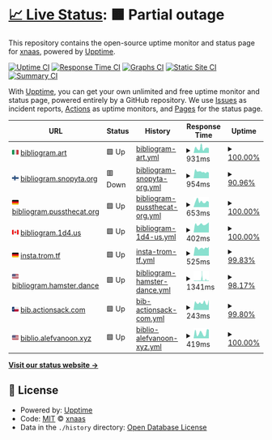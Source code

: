# [📈 Live Status](https://xnaas.github.io/bibliogram-instances): <!--live status--> **🟧 Partial outage**

This repository contains the open-source uptime monitor and status page for [xnaas](https://xnaas.info/), powered by [Upptime](https://github.com/upptime/upptime).

[![Uptime CI](https://github.com/xnaas/bibliogram-instances/workflows/Uptime%20CI/badge.svg)](https://github.com/xnaas/bibliogram-instances/actions?query=workflow%3A%22Uptime+CI%22)
[![Response Time CI](https://github.com/xnaas/bibliogram-instances/workflows/Response%20Time%20CI/badge.svg)](https://github.com/xnaas/bibliogram-instances/actions?query=workflow%3A%22Response+Time+CI%22)
[![Graphs CI](https://github.com/xnaas/bibliogram-instances/workflows/Graphs%20CI/badge.svg)](https://github.com/xnaas/bibliogram-instances/actions?query=workflow%3A%22Graphs+CI%22)
[![Static Site CI](https://github.com/xnaas/bibliogram-instances/workflows/Static%20Site%20CI/badge.svg)](https://github.com/xnaas/bibliogram-instances/actions?query=workflow%3A%22Static+Site+CI%22)
[![Summary CI](https://github.com/xnaas/bibliogram-instances/workflows/Summary%20CI/badge.svg)](https://github.com/xnaas/bibliogram-instances/actions?query=workflow%3A%22Summary+CI%22)

With [Upptime](https://upptime.js.org), you can get your own unlimited and free uptime monitor and status page, powered entirely by a GitHub repository. We use [Issues](https://github.com/xnaas/bibliogram-instances/issues) as incident reports, [Actions](https://github.com/xnaas/bibliogram-instances/actions) as uptime monitors, and [Pages](https://xnaas.github.io/bibliogram-instances) for the status page.

<!--start: status pages-->
<!-- This summary is generated by Upptime (https://github.com/upptime/upptime) -->
<!-- Do not edit this manually, your changes will be overwritten -->
<!-- prettier-ignore -->
| URL | Status | History | Response Time | Uptime |
| --- | ------ | ------- | ------------- | ------ |
| <img alt="" src="https://raw.githubusercontent.com/kreativekorp/vexillo/master/artwork/vexillo/pvb160/it.png" height="13"> [bibliogram.art](https://bibliogram.art) | 🟩 Up | [bibliogram-art.yml](https://github.com/xnaas/bibliogram-instances/commits/HEAD/history/bibliogram-art.yml) | <details><summary><img alt="Response time graph" src="./graphs/bibliogram-art/response-time-week.png" height="20"> 931ms</summary><br><a href="https://xnaas.github.io/bibliogram-instances/history/bibliogram-art"><img alt="Response time 931" src="https://img.shields.io/endpoint?url=https%3A%2F%2Fraw.githubusercontent.com%2Fxnaas%2Fbibliogram-instances%2FHEAD%2Fapi%2Fbibliogram-art%2Fresponse-time.json"></a><br><a href="https://xnaas.github.io/bibliogram-instances/history/bibliogram-art"><img alt="24-hour response time 905" src="https://img.shields.io/endpoint?url=https%3A%2F%2Fraw.githubusercontent.com%2Fxnaas%2Fbibliogram-instances%2FHEAD%2Fapi%2Fbibliogram-art%2Fresponse-time-day.json"></a><br><a href="https://xnaas.github.io/bibliogram-instances/history/bibliogram-art"><img alt="7-day response time 931" src="https://img.shields.io/endpoint?url=https%3A%2F%2Fraw.githubusercontent.com%2Fxnaas%2Fbibliogram-instances%2FHEAD%2Fapi%2Fbibliogram-art%2Fresponse-time-week.json"></a><br><a href="https://xnaas.github.io/bibliogram-instances/history/bibliogram-art"><img alt="30-day response time 931" src="https://img.shields.io/endpoint?url=https%3A%2F%2Fraw.githubusercontent.com%2Fxnaas%2Fbibliogram-instances%2FHEAD%2Fapi%2Fbibliogram-art%2Fresponse-time-month.json"></a><br><a href="https://xnaas.github.io/bibliogram-instances/history/bibliogram-art"><img alt="1-year response time 931" src="https://img.shields.io/endpoint?url=https%3A%2F%2Fraw.githubusercontent.com%2Fxnaas%2Fbibliogram-instances%2FHEAD%2Fapi%2Fbibliogram-art%2Fresponse-time-year.json"></a></details> | <details><summary><a href="https://xnaas.github.io/bibliogram-instances/history/bibliogram-art">100.00%</a></summary><a href="https://xnaas.github.io/bibliogram-instances/history/bibliogram-art"><img alt="All-time uptime 100.00%" src="https://img.shields.io/endpoint?url=https%3A%2F%2Fraw.githubusercontent.com%2Fxnaas%2Fbibliogram-instances%2FHEAD%2Fapi%2Fbibliogram-art%2Fuptime.json"></a><br><a href="https://xnaas.github.io/bibliogram-instances/history/bibliogram-art"><img alt="24-hour uptime 100.00%" src="https://img.shields.io/endpoint?url=https%3A%2F%2Fraw.githubusercontent.com%2Fxnaas%2Fbibliogram-instances%2FHEAD%2Fapi%2Fbibliogram-art%2Fuptime-day.json"></a><br><a href="https://xnaas.github.io/bibliogram-instances/history/bibliogram-art"><img alt="7-day uptime 100.00%" src="https://img.shields.io/endpoint?url=https%3A%2F%2Fraw.githubusercontent.com%2Fxnaas%2Fbibliogram-instances%2FHEAD%2Fapi%2Fbibliogram-art%2Fuptime-week.json"></a><br><a href="https://xnaas.github.io/bibliogram-instances/history/bibliogram-art"><img alt="30-day uptime 100.00%" src="https://img.shields.io/endpoint?url=https%3A%2F%2Fraw.githubusercontent.com%2Fxnaas%2Fbibliogram-instances%2FHEAD%2Fapi%2Fbibliogram-art%2Fuptime-month.json"></a><br><a href="https://xnaas.github.io/bibliogram-instances/history/bibliogram-art"><img alt="1-year uptime 100.00%" src="https://img.shields.io/endpoint?url=https%3A%2F%2Fraw.githubusercontent.com%2Fxnaas%2Fbibliogram-instances%2FHEAD%2Fapi%2Fbibliogram-art%2Fuptime-year.json"></a></details>
| <img alt="" src="https://raw.githubusercontent.com/kreativekorp/vexillo/master/artwork/vexillo/pvb160/fi.png" height="13"> [bibliogram.snopyta.org](https://bibliogram.snopyta.org) | 🟥 Down | [bibliogram-snopyta-org.yml](https://github.com/xnaas/bibliogram-instances/commits/HEAD/history/bibliogram-snopyta-org.yml) | <details><summary><img alt="Response time graph" src="./graphs/bibliogram-snopyta-org/response-time-week.png" height="20"> 954ms</summary><br><a href="https://xnaas.github.io/bibliogram-instances/history/bibliogram-snopyta-org"><img alt="Response time 954" src="https://img.shields.io/endpoint?url=https%3A%2F%2Fraw.githubusercontent.com%2Fxnaas%2Fbibliogram-instances%2FHEAD%2Fapi%2Fbibliogram-snopyta-org%2Fresponse-time.json"></a><br><a href="https://xnaas.github.io/bibliogram-instances/history/bibliogram-snopyta-org"><img alt="24-hour response time 651" src="https://img.shields.io/endpoint?url=https%3A%2F%2Fraw.githubusercontent.com%2Fxnaas%2Fbibliogram-instances%2FHEAD%2Fapi%2Fbibliogram-snopyta-org%2Fresponse-time-day.json"></a><br><a href="https://xnaas.github.io/bibliogram-instances/history/bibliogram-snopyta-org"><img alt="7-day response time 954" src="https://img.shields.io/endpoint?url=https%3A%2F%2Fraw.githubusercontent.com%2Fxnaas%2Fbibliogram-instances%2FHEAD%2Fapi%2Fbibliogram-snopyta-org%2Fresponse-time-week.json"></a><br><a href="https://xnaas.github.io/bibliogram-instances/history/bibliogram-snopyta-org"><img alt="30-day response time 954" src="https://img.shields.io/endpoint?url=https%3A%2F%2Fraw.githubusercontent.com%2Fxnaas%2Fbibliogram-instances%2FHEAD%2Fapi%2Fbibliogram-snopyta-org%2Fresponse-time-month.json"></a><br><a href="https://xnaas.github.io/bibliogram-instances/history/bibliogram-snopyta-org"><img alt="1-year response time 954" src="https://img.shields.io/endpoint?url=https%3A%2F%2Fraw.githubusercontent.com%2Fxnaas%2Fbibliogram-instances%2FHEAD%2Fapi%2Fbibliogram-snopyta-org%2Fresponse-time-year.json"></a></details> | <details><summary><a href="https://xnaas.github.io/bibliogram-instances/history/bibliogram-snopyta-org">90.96%</a></summary><a href="https://xnaas.github.io/bibliogram-instances/history/bibliogram-snopyta-org"><img alt="All-time uptime 90.96%" src="https://img.shields.io/endpoint?url=https%3A%2F%2Fraw.githubusercontent.com%2Fxnaas%2Fbibliogram-instances%2FHEAD%2Fapi%2Fbibliogram-snopyta-org%2Fuptime.json"></a><br><a href="https://xnaas.github.io/bibliogram-instances/history/bibliogram-snopyta-org"><img alt="24-hour uptime 99.99%" src="https://img.shields.io/endpoint?url=https%3A%2F%2Fraw.githubusercontent.com%2Fxnaas%2Fbibliogram-instances%2FHEAD%2Fapi%2Fbibliogram-snopyta-org%2Fuptime-day.json"></a><br><a href="https://xnaas.github.io/bibliogram-instances/history/bibliogram-snopyta-org"><img alt="7-day uptime 90.96%" src="https://img.shields.io/endpoint?url=https%3A%2F%2Fraw.githubusercontent.com%2Fxnaas%2Fbibliogram-instances%2FHEAD%2Fapi%2Fbibliogram-snopyta-org%2Fuptime-week.json"></a><br><a href="https://xnaas.github.io/bibliogram-instances/history/bibliogram-snopyta-org"><img alt="30-day uptime 90.96%" src="https://img.shields.io/endpoint?url=https%3A%2F%2Fraw.githubusercontent.com%2Fxnaas%2Fbibliogram-instances%2FHEAD%2Fapi%2Fbibliogram-snopyta-org%2Fuptime-month.json"></a><br><a href="https://xnaas.github.io/bibliogram-instances/history/bibliogram-snopyta-org"><img alt="1-year uptime 90.96%" src="https://img.shields.io/endpoint?url=https%3A%2F%2Fraw.githubusercontent.com%2Fxnaas%2Fbibliogram-instances%2FHEAD%2Fapi%2Fbibliogram-snopyta-org%2Fuptime-year.json"></a></details>
| <img alt="" src="https://raw.githubusercontent.com/kreativekorp/vexillo/master/artwork/vexillo/pvb160/de.png" height="13"> [bibliogram.pussthecat.org](https://bibliogram.pussthecat.org) | 🟩 Up | [bibliogram-pussthecat-org.yml](https://github.com/xnaas/bibliogram-instances/commits/HEAD/history/bibliogram-pussthecat-org.yml) | <details><summary><img alt="Response time graph" src="./graphs/bibliogram-pussthecat-org/response-time-week.png" height="20"> 653ms</summary><br><a href="https://xnaas.github.io/bibliogram-instances/history/bibliogram-pussthecat-org"><img alt="Response time 653" src="https://img.shields.io/endpoint?url=https%3A%2F%2Fraw.githubusercontent.com%2Fxnaas%2Fbibliogram-instances%2FHEAD%2Fapi%2Fbibliogram-pussthecat-org%2Fresponse-time.json"></a><br><a href="https://xnaas.github.io/bibliogram-instances/history/bibliogram-pussthecat-org"><img alt="24-hour response time 596" src="https://img.shields.io/endpoint?url=https%3A%2F%2Fraw.githubusercontent.com%2Fxnaas%2Fbibliogram-instances%2FHEAD%2Fapi%2Fbibliogram-pussthecat-org%2Fresponse-time-day.json"></a><br><a href="https://xnaas.github.io/bibliogram-instances/history/bibliogram-pussthecat-org"><img alt="7-day response time 653" src="https://img.shields.io/endpoint?url=https%3A%2F%2Fraw.githubusercontent.com%2Fxnaas%2Fbibliogram-instances%2FHEAD%2Fapi%2Fbibliogram-pussthecat-org%2Fresponse-time-week.json"></a><br><a href="https://xnaas.github.io/bibliogram-instances/history/bibliogram-pussthecat-org"><img alt="30-day response time 653" src="https://img.shields.io/endpoint?url=https%3A%2F%2Fraw.githubusercontent.com%2Fxnaas%2Fbibliogram-instances%2FHEAD%2Fapi%2Fbibliogram-pussthecat-org%2Fresponse-time-month.json"></a><br><a href="https://xnaas.github.io/bibliogram-instances/history/bibliogram-pussthecat-org"><img alt="1-year response time 653" src="https://img.shields.io/endpoint?url=https%3A%2F%2Fraw.githubusercontent.com%2Fxnaas%2Fbibliogram-instances%2FHEAD%2Fapi%2Fbibliogram-pussthecat-org%2Fresponse-time-year.json"></a></details> | <details><summary><a href="https://xnaas.github.io/bibliogram-instances/history/bibliogram-pussthecat-org">100.00%</a></summary><a href="https://xnaas.github.io/bibliogram-instances/history/bibliogram-pussthecat-org"><img alt="All-time uptime 100.00%" src="https://img.shields.io/endpoint?url=https%3A%2F%2Fraw.githubusercontent.com%2Fxnaas%2Fbibliogram-instances%2FHEAD%2Fapi%2Fbibliogram-pussthecat-org%2Fuptime.json"></a><br><a href="https://xnaas.github.io/bibliogram-instances/history/bibliogram-pussthecat-org"><img alt="24-hour uptime 100.00%" src="https://img.shields.io/endpoint?url=https%3A%2F%2Fraw.githubusercontent.com%2Fxnaas%2Fbibliogram-instances%2FHEAD%2Fapi%2Fbibliogram-pussthecat-org%2Fuptime-day.json"></a><br><a href="https://xnaas.github.io/bibliogram-instances/history/bibliogram-pussthecat-org"><img alt="7-day uptime 100.00%" src="https://img.shields.io/endpoint?url=https%3A%2F%2Fraw.githubusercontent.com%2Fxnaas%2Fbibliogram-instances%2FHEAD%2Fapi%2Fbibliogram-pussthecat-org%2Fuptime-week.json"></a><br><a href="https://xnaas.github.io/bibliogram-instances/history/bibliogram-pussthecat-org"><img alt="30-day uptime 100.00%" src="https://img.shields.io/endpoint?url=https%3A%2F%2Fraw.githubusercontent.com%2Fxnaas%2Fbibliogram-instances%2FHEAD%2Fapi%2Fbibliogram-pussthecat-org%2Fuptime-month.json"></a><br><a href="https://xnaas.github.io/bibliogram-instances/history/bibliogram-pussthecat-org"><img alt="1-year uptime 100.00%" src="https://img.shields.io/endpoint?url=https%3A%2F%2Fraw.githubusercontent.com%2Fxnaas%2Fbibliogram-instances%2FHEAD%2Fapi%2Fbibliogram-pussthecat-org%2Fuptime-year.json"></a></details>
| <img alt="" src="https://raw.githubusercontent.com/kreativekorp/vexillo/master/artwork/vexillo/pvb160/ca.png" height="13"> [bibliogram.1d4.us](https://bibliogram.1d4.us) | 🟩 Up | [bibliogram-1d4-us.yml](https://github.com/xnaas/bibliogram-instances/commits/HEAD/history/bibliogram-1d4-us.yml) | <details><summary><img alt="Response time graph" src="./graphs/bibliogram-1d4-us/response-time-week.png" height="20"> 402ms</summary><br><a href="https://xnaas.github.io/bibliogram-instances/history/bibliogram-1d4-us"><img alt="Response time 402" src="https://img.shields.io/endpoint?url=https%3A%2F%2Fraw.githubusercontent.com%2Fxnaas%2Fbibliogram-instances%2FHEAD%2Fapi%2Fbibliogram-1d4-us%2Fresponse-time.json"></a><br><a href="https://xnaas.github.io/bibliogram-instances/history/bibliogram-1d4-us"><img alt="24-hour response time 493" src="https://img.shields.io/endpoint?url=https%3A%2F%2Fraw.githubusercontent.com%2Fxnaas%2Fbibliogram-instances%2FHEAD%2Fapi%2Fbibliogram-1d4-us%2Fresponse-time-day.json"></a><br><a href="https://xnaas.github.io/bibliogram-instances/history/bibliogram-1d4-us"><img alt="7-day response time 402" src="https://img.shields.io/endpoint?url=https%3A%2F%2Fraw.githubusercontent.com%2Fxnaas%2Fbibliogram-instances%2FHEAD%2Fapi%2Fbibliogram-1d4-us%2Fresponse-time-week.json"></a><br><a href="https://xnaas.github.io/bibliogram-instances/history/bibliogram-1d4-us"><img alt="30-day response time 402" src="https://img.shields.io/endpoint?url=https%3A%2F%2Fraw.githubusercontent.com%2Fxnaas%2Fbibliogram-instances%2FHEAD%2Fapi%2Fbibliogram-1d4-us%2Fresponse-time-month.json"></a><br><a href="https://xnaas.github.io/bibliogram-instances/history/bibliogram-1d4-us"><img alt="1-year response time 402" src="https://img.shields.io/endpoint?url=https%3A%2F%2Fraw.githubusercontent.com%2Fxnaas%2Fbibliogram-instances%2FHEAD%2Fapi%2Fbibliogram-1d4-us%2Fresponse-time-year.json"></a></details> | <details><summary><a href="https://xnaas.github.io/bibliogram-instances/history/bibliogram-1d4-us">100.00%</a></summary><a href="https://xnaas.github.io/bibliogram-instances/history/bibliogram-1d4-us"><img alt="All-time uptime 100.00%" src="https://img.shields.io/endpoint?url=https%3A%2F%2Fraw.githubusercontent.com%2Fxnaas%2Fbibliogram-instances%2FHEAD%2Fapi%2Fbibliogram-1d4-us%2Fuptime.json"></a><br><a href="https://xnaas.github.io/bibliogram-instances/history/bibliogram-1d4-us"><img alt="24-hour uptime 100.00%" src="https://img.shields.io/endpoint?url=https%3A%2F%2Fraw.githubusercontent.com%2Fxnaas%2Fbibliogram-instances%2FHEAD%2Fapi%2Fbibliogram-1d4-us%2Fuptime-day.json"></a><br><a href="https://xnaas.github.io/bibliogram-instances/history/bibliogram-1d4-us"><img alt="7-day uptime 100.00%" src="https://img.shields.io/endpoint?url=https%3A%2F%2Fraw.githubusercontent.com%2Fxnaas%2Fbibliogram-instances%2FHEAD%2Fapi%2Fbibliogram-1d4-us%2Fuptime-week.json"></a><br><a href="https://xnaas.github.io/bibliogram-instances/history/bibliogram-1d4-us"><img alt="30-day uptime 100.00%" src="https://img.shields.io/endpoint?url=https%3A%2F%2Fraw.githubusercontent.com%2Fxnaas%2Fbibliogram-instances%2FHEAD%2Fapi%2Fbibliogram-1d4-us%2Fuptime-month.json"></a><br><a href="https://xnaas.github.io/bibliogram-instances/history/bibliogram-1d4-us"><img alt="1-year uptime 100.00%" src="https://img.shields.io/endpoint?url=https%3A%2F%2Fraw.githubusercontent.com%2Fxnaas%2Fbibliogram-instances%2FHEAD%2Fapi%2Fbibliogram-1d4-us%2Fuptime-year.json"></a></details>
| <img alt="" src="https://raw.githubusercontent.com/kreativekorp/vexillo/master/artwork/vexillo/pvb160/de.png" height="13"> [insta.trom.tf](https://insta.trom.tf) | 🟩 Up | [insta-trom-tf.yml](https://github.com/xnaas/bibliogram-instances/commits/HEAD/history/insta-trom-tf.yml) | <details><summary><img alt="Response time graph" src="./graphs/insta-trom-tf/response-time-week.png" height="20"> 525ms</summary><br><a href="https://xnaas.github.io/bibliogram-instances/history/insta-trom-tf"><img alt="Response time 525" src="https://img.shields.io/endpoint?url=https%3A%2F%2Fraw.githubusercontent.com%2Fxnaas%2Fbibliogram-instances%2FHEAD%2Fapi%2Finsta-trom-tf%2Fresponse-time.json"></a><br><a href="https://xnaas.github.io/bibliogram-instances/history/insta-trom-tf"><img alt="24-hour response time 603" src="https://img.shields.io/endpoint?url=https%3A%2F%2Fraw.githubusercontent.com%2Fxnaas%2Fbibliogram-instances%2FHEAD%2Fapi%2Finsta-trom-tf%2Fresponse-time-day.json"></a><br><a href="https://xnaas.github.io/bibliogram-instances/history/insta-trom-tf"><img alt="7-day response time 525" src="https://img.shields.io/endpoint?url=https%3A%2F%2Fraw.githubusercontent.com%2Fxnaas%2Fbibliogram-instances%2FHEAD%2Fapi%2Finsta-trom-tf%2Fresponse-time-week.json"></a><br><a href="https://xnaas.github.io/bibliogram-instances/history/insta-trom-tf"><img alt="30-day response time 525" src="https://img.shields.io/endpoint?url=https%3A%2F%2Fraw.githubusercontent.com%2Fxnaas%2Fbibliogram-instances%2FHEAD%2Fapi%2Finsta-trom-tf%2Fresponse-time-month.json"></a><br><a href="https://xnaas.github.io/bibliogram-instances/history/insta-trom-tf"><img alt="1-year response time 525" src="https://img.shields.io/endpoint?url=https%3A%2F%2Fraw.githubusercontent.com%2Fxnaas%2Fbibliogram-instances%2FHEAD%2Fapi%2Finsta-trom-tf%2Fresponse-time-year.json"></a></details> | <details><summary><a href="https://xnaas.github.io/bibliogram-instances/history/insta-trom-tf">99.83%</a></summary><a href="https://xnaas.github.io/bibliogram-instances/history/insta-trom-tf"><img alt="All-time uptime 99.83%" src="https://img.shields.io/endpoint?url=https%3A%2F%2Fraw.githubusercontent.com%2Fxnaas%2Fbibliogram-instances%2FHEAD%2Fapi%2Finsta-trom-tf%2Fuptime.json"></a><br><a href="https://xnaas.github.io/bibliogram-instances/history/insta-trom-tf"><img alt="24-hour uptime 100.00%" src="https://img.shields.io/endpoint?url=https%3A%2F%2Fraw.githubusercontent.com%2Fxnaas%2Fbibliogram-instances%2FHEAD%2Fapi%2Finsta-trom-tf%2Fuptime-day.json"></a><br><a href="https://xnaas.github.io/bibliogram-instances/history/insta-trom-tf"><img alt="7-day uptime 99.83%" src="https://img.shields.io/endpoint?url=https%3A%2F%2Fraw.githubusercontent.com%2Fxnaas%2Fbibliogram-instances%2FHEAD%2Fapi%2Finsta-trom-tf%2Fuptime-week.json"></a><br><a href="https://xnaas.github.io/bibliogram-instances/history/insta-trom-tf"><img alt="30-day uptime 99.83%" src="https://img.shields.io/endpoint?url=https%3A%2F%2Fraw.githubusercontent.com%2Fxnaas%2Fbibliogram-instances%2FHEAD%2Fapi%2Finsta-trom-tf%2Fuptime-month.json"></a><br><a href="https://xnaas.github.io/bibliogram-instances/history/insta-trom-tf"><img alt="1-year uptime 99.83%" src="https://img.shields.io/endpoint?url=https%3A%2F%2Fraw.githubusercontent.com%2Fxnaas%2Fbibliogram-instances%2FHEAD%2Fapi%2Finsta-trom-tf%2Fuptime-year.json"></a></details>
| <img alt="" src="https://raw.githubusercontent.com/kreativekorp/vexillo/master/artwork/vexillo/pvb160/us.png" height="13"> [bibliogram.hamster.dance](https://bibliogram.hamster.dance) | 🟩 Up | [bibliogram-hamster-dance.yml](https://github.com/xnaas/bibliogram-instances/commits/HEAD/history/bibliogram-hamster-dance.yml) | <details><summary><img alt="Response time graph" src="./graphs/bibliogram-hamster-dance/response-time-week.png" height="20"> 1341ms</summary><br><a href="https://xnaas.github.io/bibliogram-instances/history/bibliogram-hamster-dance"><img alt="Response time 1341" src="https://img.shields.io/endpoint?url=https%3A%2F%2Fraw.githubusercontent.com%2Fxnaas%2Fbibliogram-instances%2FHEAD%2Fapi%2Fbibliogram-hamster-dance%2Fresponse-time.json"></a><br><a href="https://xnaas.github.io/bibliogram-instances/history/bibliogram-hamster-dance"><img alt="24-hour response time 649" src="https://img.shields.io/endpoint?url=https%3A%2F%2Fraw.githubusercontent.com%2Fxnaas%2Fbibliogram-instances%2FHEAD%2Fapi%2Fbibliogram-hamster-dance%2Fresponse-time-day.json"></a><br><a href="https://xnaas.github.io/bibliogram-instances/history/bibliogram-hamster-dance"><img alt="7-day response time 1341" src="https://img.shields.io/endpoint?url=https%3A%2F%2Fraw.githubusercontent.com%2Fxnaas%2Fbibliogram-instances%2FHEAD%2Fapi%2Fbibliogram-hamster-dance%2Fresponse-time-week.json"></a><br><a href="https://xnaas.github.io/bibliogram-instances/history/bibliogram-hamster-dance"><img alt="30-day response time 1341" src="https://img.shields.io/endpoint?url=https%3A%2F%2Fraw.githubusercontent.com%2Fxnaas%2Fbibliogram-instances%2FHEAD%2Fapi%2Fbibliogram-hamster-dance%2Fresponse-time-month.json"></a><br><a href="https://xnaas.github.io/bibliogram-instances/history/bibliogram-hamster-dance"><img alt="1-year response time 1341" src="https://img.shields.io/endpoint?url=https%3A%2F%2Fraw.githubusercontent.com%2Fxnaas%2Fbibliogram-instances%2FHEAD%2Fapi%2Fbibliogram-hamster-dance%2Fresponse-time-year.json"></a></details> | <details><summary><a href="https://xnaas.github.io/bibliogram-instances/history/bibliogram-hamster-dance">98.17%</a></summary><a href="https://xnaas.github.io/bibliogram-instances/history/bibliogram-hamster-dance"><img alt="All-time uptime 98.17%" src="https://img.shields.io/endpoint?url=https%3A%2F%2Fraw.githubusercontent.com%2Fxnaas%2Fbibliogram-instances%2FHEAD%2Fapi%2Fbibliogram-hamster-dance%2Fuptime.json"></a><br><a href="https://xnaas.github.io/bibliogram-instances/history/bibliogram-hamster-dance"><img alt="24-hour uptime 100.00%" src="https://img.shields.io/endpoint?url=https%3A%2F%2Fraw.githubusercontent.com%2Fxnaas%2Fbibliogram-instances%2FHEAD%2Fapi%2Fbibliogram-hamster-dance%2Fuptime-day.json"></a><br><a href="https://xnaas.github.io/bibliogram-instances/history/bibliogram-hamster-dance"><img alt="7-day uptime 98.17%" src="https://img.shields.io/endpoint?url=https%3A%2F%2Fraw.githubusercontent.com%2Fxnaas%2Fbibliogram-instances%2FHEAD%2Fapi%2Fbibliogram-hamster-dance%2Fuptime-week.json"></a><br><a href="https://xnaas.github.io/bibliogram-instances/history/bibliogram-hamster-dance"><img alt="30-day uptime 98.17%" src="https://img.shields.io/endpoint?url=https%3A%2F%2Fraw.githubusercontent.com%2Fxnaas%2Fbibliogram-instances%2FHEAD%2Fapi%2Fbibliogram-hamster-dance%2Fuptime-month.json"></a><br><a href="https://xnaas.github.io/bibliogram-instances/history/bibliogram-hamster-dance"><img alt="1-year uptime 98.17%" src="https://img.shields.io/endpoint?url=https%3A%2F%2Fraw.githubusercontent.com%2Fxnaas%2Fbibliogram-instances%2FHEAD%2Fapi%2Fbibliogram-hamster-dance%2Fuptime-year.json"></a></details>
| <img alt="" src="https://raw.githubusercontent.com/kreativekorp/vexillo/master/artwork/vexillo/pvb160/us-tx.png" height="13"> [bib.actionsack.com](https://bib.actionsack.com) | 🟩 Up | [bib-actionsack-com.yml](https://github.com/xnaas/bibliogram-instances/commits/HEAD/history/bib-actionsack-com.yml) | <details><summary><img alt="Response time graph" src="./graphs/bib-actionsack-com/response-time-week.png" height="20"> 243ms</summary><br><a href="https://xnaas.github.io/bibliogram-instances/history/bib-actionsack-com"><img alt="Response time 243" src="https://img.shields.io/endpoint?url=https%3A%2F%2Fraw.githubusercontent.com%2Fxnaas%2Fbibliogram-instances%2FHEAD%2Fapi%2Fbib-actionsack-com%2Fresponse-time.json"></a><br><a href="https://xnaas.github.io/bibliogram-instances/history/bib-actionsack-com"><img alt="24-hour response time 237" src="https://img.shields.io/endpoint?url=https%3A%2F%2Fraw.githubusercontent.com%2Fxnaas%2Fbibliogram-instances%2FHEAD%2Fapi%2Fbib-actionsack-com%2Fresponse-time-day.json"></a><br><a href="https://xnaas.github.io/bibliogram-instances/history/bib-actionsack-com"><img alt="7-day response time 243" src="https://img.shields.io/endpoint?url=https%3A%2F%2Fraw.githubusercontent.com%2Fxnaas%2Fbibliogram-instances%2FHEAD%2Fapi%2Fbib-actionsack-com%2Fresponse-time-week.json"></a><br><a href="https://xnaas.github.io/bibliogram-instances/history/bib-actionsack-com"><img alt="30-day response time 243" src="https://img.shields.io/endpoint?url=https%3A%2F%2Fraw.githubusercontent.com%2Fxnaas%2Fbibliogram-instances%2FHEAD%2Fapi%2Fbib-actionsack-com%2Fresponse-time-month.json"></a><br><a href="https://xnaas.github.io/bibliogram-instances/history/bib-actionsack-com"><img alt="1-year response time 243" src="https://img.shields.io/endpoint?url=https%3A%2F%2Fraw.githubusercontent.com%2Fxnaas%2Fbibliogram-instances%2FHEAD%2Fapi%2Fbib-actionsack-com%2Fresponse-time-year.json"></a></details> | <details><summary><a href="https://xnaas.github.io/bibliogram-instances/history/bib-actionsack-com">99.80%</a></summary><a href="https://xnaas.github.io/bibliogram-instances/history/bib-actionsack-com"><img alt="All-time uptime 99.80%" src="https://img.shields.io/endpoint?url=https%3A%2F%2Fraw.githubusercontent.com%2Fxnaas%2Fbibliogram-instances%2FHEAD%2Fapi%2Fbib-actionsack-com%2Fuptime.json"></a><br><a href="https://xnaas.github.io/bibliogram-instances/history/bib-actionsack-com"><img alt="24-hour uptime 98.73%" src="https://img.shields.io/endpoint?url=https%3A%2F%2Fraw.githubusercontent.com%2Fxnaas%2Fbibliogram-instances%2FHEAD%2Fapi%2Fbib-actionsack-com%2Fuptime-day.json"></a><br><a href="https://xnaas.github.io/bibliogram-instances/history/bib-actionsack-com"><img alt="7-day uptime 99.80%" src="https://img.shields.io/endpoint?url=https%3A%2F%2Fraw.githubusercontent.com%2Fxnaas%2Fbibliogram-instances%2FHEAD%2Fapi%2Fbib-actionsack-com%2Fuptime-week.json"></a><br><a href="https://xnaas.github.io/bibliogram-instances/history/bib-actionsack-com"><img alt="30-day uptime 99.80%" src="https://img.shields.io/endpoint?url=https%3A%2F%2Fraw.githubusercontent.com%2Fxnaas%2Fbibliogram-instances%2FHEAD%2Fapi%2Fbib-actionsack-com%2Fuptime-month.json"></a><br><a href="https://xnaas.github.io/bibliogram-instances/history/bib-actionsack-com"><img alt="1-year uptime 99.80%" src="https://img.shields.io/endpoint?url=https%3A%2F%2Fraw.githubusercontent.com%2Fxnaas%2Fbibliogram-instances%2FHEAD%2Fapi%2Fbib-actionsack-com%2Fuptime-year.json"></a></details>
| <img alt="" src="https://raw.githubusercontent.com/kreativekorp/vexillo/master/artwork/vexillo/pvb160/us.png" height="13"> [biblio.alefvanoon.xyz](https://biblio.alefvanoon.xyz) | 🟩 Up | [biblio-alefvanoon-xyz.yml](https://github.com/xnaas/bibliogram-instances/commits/HEAD/history/biblio-alefvanoon-xyz.yml) | <details><summary><img alt="Response time graph" src="./graphs/biblio-alefvanoon-xyz/response-time-week.png" height="20"> 419ms</summary><br><a href="https://xnaas.github.io/bibliogram-instances/history/biblio-alefvanoon-xyz"><img alt="Response time 419" src="https://img.shields.io/endpoint?url=https%3A%2F%2Fraw.githubusercontent.com%2Fxnaas%2Fbibliogram-instances%2FHEAD%2Fapi%2Fbiblio-alefvanoon-xyz%2Fresponse-time.json"></a><br><a href="https://xnaas.github.io/bibliogram-instances/history/biblio-alefvanoon-xyz"><img alt="24-hour response time 661" src="https://img.shields.io/endpoint?url=https%3A%2F%2Fraw.githubusercontent.com%2Fxnaas%2Fbibliogram-instances%2FHEAD%2Fapi%2Fbiblio-alefvanoon-xyz%2Fresponse-time-day.json"></a><br><a href="https://xnaas.github.io/bibliogram-instances/history/biblio-alefvanoon-xyz"><img alt="7-day response time 419" src="https://img.shields.io/endpoint?url=https%3A%2F%2Fraw.githubusercontent.com%2Fxnaas%2Fbibliogram-instances%2FHEAD%2Fapi%2Fbiblio-alefvanoon-xyz%2Fresponse-time-week.json"></a><br><a href="https://xnaas.github.io/bibliogram-instances/history/biblio-alefvanoon-xyz"><img alt="30-day response time 419" src="https://img.shields.io/endpoint?url=https%3A%2F%2Fraw.githubusercontent.com%2Fxnaas%2Fbibliogram-instances%2FHEAD%2Fapi%2Fbiblio-alefvanoon-xyz%2Fresponse-time-month.json"></a><br><a href="https://xnaas.github.io/bibliogram-instances/history/biblio-alefvanoon-xyz"><img alt="1-year response time 419" src="https://img.shields.io/endpoint?url=https%3A%2F%2Fraw.githubusercontent.com%2Fxnaas%2Fbibliogram-instances%2FHEAD%2Fapi%2Fbiblio-alefvanoon-xyz%2Fresponse-time-year.json"></a></details> | <details><summary><a href="https://xnaas.github.io/bibliogram-instances/history/biblio-alefvanoon-xyz">100.00%</a></summary><a href="https://xnaas.github.io/bibliogram-instances/history/biblio-alefvanoon-xyz"><img alt="All-time uptime 100.00%" src="https://img.shields.io/endpoint?url=https%3A%2F%2Fraw.githubusercontent.com%2Fxnaas%2Fbibliogram-instances%2FHEAD%2Fapi%2Fbiblio-alefvanoon-xyz%2Fuptime.json"></a><br><a href="https://xnaas.github.io/bibliogram-instances/history/biblio-alefvanoon-xyz"><img alt="24-hour uptime 100.00%" src="https://img.shields.io/endpoint?url=https%3A%2F%2Fraw.githubusercontent.com%2Fxnaas%2Fbibliogram-instances%2FHEAD%2Fapi%2Fbiblio-alefvanoon-xyz%2Fuptime-day.json"></a><br><a href="https://xnaas.github.io/bibliogram-instances/history/biblio-alefvanoon-xyz"><img alt="7-day uptime 100.00%" src="https://img.shields.io/endpoint?url=https%3A%2F%2Fraw.githubusercontent.com%2Fxnaas%2Fbibliogram-instances%2FHEAD%2Fapi%2Fbiblio-alefvanoon-xyz%2Fuptime-week.json"></a><br><a href="https://xnaas.github.io/bibliogram-instances/history/biblio-alefvanoon-xyz"><img alt="30-day uptime 100.00%" src="https://img.shields.io/endpoint?url=https%3A%2F%2Fraw.githubusercontent.com%2Fxnaas%2Fbibliogram-instances%2FHEAD%2Fapi%2Fbiblio-alefvanoon-xyz%2Fuptime-month.json"></a><br><a href="https://xnaas.github.io/bibliogram-instances/history/biblio-alefvanoon-xyz"><img alt="1-year uptime 100.00%" src="https://img.shields.io/endpoint?url=https%3A%2F%2Fraw.githubusercontent.com%2Fxnaas%2Fbibliogram-instances%2FHEAD%2Fapi%2Fbiblio-alefvanoon-xyz%2Fuptime-year.json"></a></details>

<!--end: status pages-->

[**Visit our status website →**](https://xnaas.github.io/bibliogram-instances)

## 📄 License

- Powered by: [Upptime](https://github.com/upptime/upptime)
- Code: [MIT](./LICENSE) © [xnaas](https://xnaas.info/)
- Data in the `./history` directory: [Open Database License](https://opendatacommons.org/licenses/odbl/1-0/)
